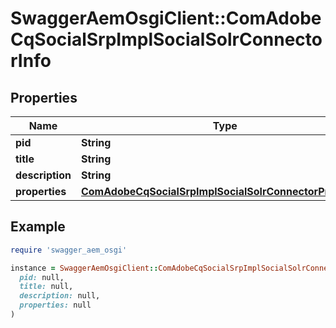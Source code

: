 # SwaggerAemOsgiClient::ComAdobeCqSocialSrpImplSocialSolrConnectorInfo

## Properties

| Name | Type | Description | Notes |
| ---- | ---- | ----------- | ----- |
| **pid** | **String** |  | [optional] |
| **title** | **String** |  | [optional] |
| **description** | **String** |  | [optional] |
| **properties** | [**ComAdobeCqSocialSrpImplSocialSolrConnectorProperties**](ComAdobeCqSocialSrpImplSocialSolrConnectorProperties.md) |  | [optional] |

## Example

```ruby
require 'swagger_aem_osgi'

instance = SwaggerAemOsgiClient::ComAdobeCqSocialSrpImplSocialSolrConnectorInfo.new(
  pid: null,
  title: null,
  description: null,
  properties: null
)
```


